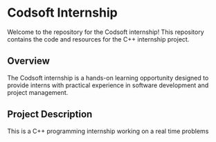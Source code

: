 
# Codsoft Internship

Welcome to the repository for the Codsoft internship! This repository contains the code and resources for the C++ internship project.

## Overview

The Codsoft internship is a hands-on learning opportunity designed to provide interns with practical experience in software development and project management. 
## Project Description

This is a C++ programming internship working on a real time problems
